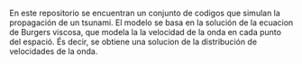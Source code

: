 En este repositorio se encuentran un conjunto de codigos que simulan la propagación de un tsunami. 
El modelo se basa en la solución de la ecuacion de Burgers viscosa, que modela la la velocidad de la onda en cada punto del espació. És decir, se obtiene una solucion de la distribución de velocidades de la onda. 

